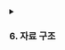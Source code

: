 <details>
  <summary><h3>6. 자료 구조</h3></summary>
  
- 복잡도
    - 시간, 공간 복잡도
- 선형 자료 구조
    - 연결 리스트
    - 배열
    - 벡터
    - 스택
    - 큐
- 비선형 자료 구조
    - 그래프
    - 트리
        - Binary Tree
        - Full Binary Tree
        - Complete Binary Tree
        - Binary Search Tree
    - 힙
    - 우선순위 큐
    - 맵(Map)
    - 셋(Set)
    - 해시 테이블
    - 트라이(Trie)
    - AVL Tree
    - Red-Black Tree
- 정렬 알고리즘
    - 선택 정렬, 거품 정렬, 삽입 정렬
    - 병합 정렬, 퀵 정렬, 힙 정렬
- 이분 탐색
- 동적계획법
- 최단 경로
- 최소 비용(MST)
</details>
